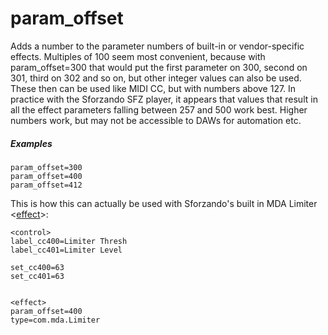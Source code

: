 ---
---
# param_offset

Adds a number to the parameter numbers of built-in or vendor-specific effects.
Multiples of 100 seem most convenient, because with param_offset=300 that would
put the first parameter on 300, second on 301, third on 302 and so on, but other
integer values can also be used. These then can be used like MIDI CC, but with
numbers above 127. In practice with the Sforzando SFZ player, it appears that
values that result in all the effect parameters falling between 257 and 500 work
best. Higher numbers work, but may not be accessible to DAWs for automation etc.

##### Examples

```
param_offset=300
param_offset=400
param_offset=412
```

This is how this can actually be used with Sforzando's built in
MDA Limiter <[effect](/headers/effect)>:

```
<control>
label_cc400=Limiter Thresh
label_cc401=Limiter Level

set_cc400=63
set_cc401=63


<effect>
param_offset=400
type=com.mda.Limiter
```
